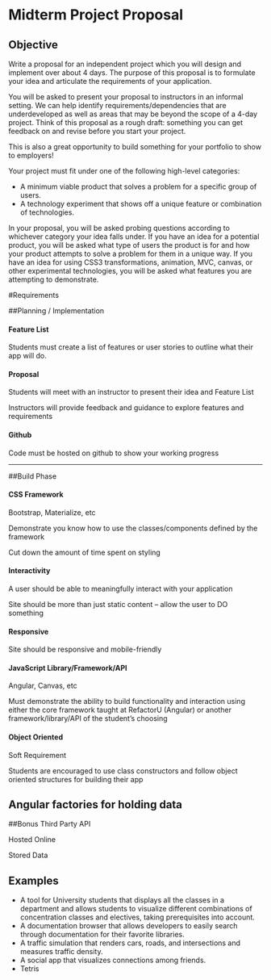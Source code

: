 Midterm Project Proposal
=================

Objective
------------
Write a proposal for an independent project which you will design and implement over about 4 days. The purpose of this proposal is to formulate your idea and articulate the requirements of your application.

You will be asked to present your proposal to instructors in an informal setting. We can help identify requirements/dependencies that are underdeveloped as well as areas that may be beyond the scope of a 4-day project. Think of this proposal as a rough draft: something you can get feedback on and revise before you start your project.

This is also a great opportunity to build something for your portfolio to show to employers!

Your project must fit under one of the following high-level categories:

- A minimum viable product that solves a problem for a specific group of users.
- A technology experiment that shows off a unique feature or combination of technologies.

In your proposal, you will be asked probing questions according to whichever category your idea falls under. If you have an idea for a potential product, you will be asked what type of users the product is for and how your product attempts to solve a problem for them in a unique way. If you have an idea for using CSS3 transformations, animation, MVC, canvas, or other experimental technologies, you will be asked what features you are attempting to demonstrate.

#Requirements


##Planning / Implementation
#### Feature List
Students must create a list of features or user stories to outline what their app will do.

#### Proposal
Students will meet with an instructor to present their idea and Feature List

Instructors will provide feedback and guidance to explore features and requirements

#### Github
Code must be hosted on github to show your working progress

-------
##Build Phase

#### CSS Framework
Bootstrap, Materialize, etc

Demonstrate you know how to use the classes/components defined by the framework

Cut down the amount of time spent on styling

#### Interactivity
A user should be able to meaningfully interact with your application

Site should be more than just static content – allow the user to DO something

#### Responsive
Site should be responsive and mobile-friendly

#### JavaScript Library/Framework/API
Angular, Canvas, etc

Must demonstrate the ability to build functionality and interaction using either the core framework taught at RefactorU (Angular) or another framework/library/API of the student’s choosing

#### Object Oriented
Soft Requirement

Students are encouraged to use class constructors and follow object oriented structures for building their app

Angular factories for holding data
--------
##Bonus
Third Party API

Hosted Online

Stored Data


Examples
-----------
- A tool for University students that displays all the classes in a department and allows students to visualize different combinations of concentration classes and electives, taking prerequisites into account.
- A documentation browser that allows developers to easily search through documentation for their favorite libraries.
- A traffic simulation that renders cars, roads, and intersections and measures traffic density.
- A social app that visualizes connections among friends.
- Tetris